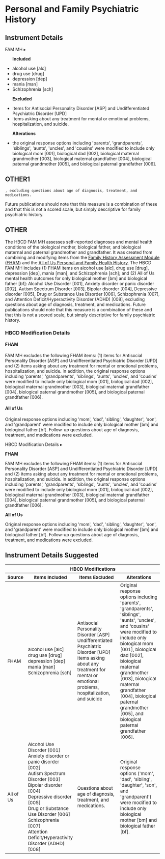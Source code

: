 # Personal and Family Psychiatric History

## Instrument Details

<div id="table-banner" class="table-banner" onclick="toggleCollapse(this)">
  <span>
    <span class="text">FAM MH</span>
  </span>
  <span class="arrow">▸</span>
</div>
<div class="collapsible-content">
<ul>
<p><b>Included</b></p>
<li>alcohol use [alc]</li>
<li>drug use [drug]</li>
<li>depression [dep]</li>
<li>mania [man]</li>
<li>Schizophrenia [sch]</li>
</ul>
<ul>
<p><b>Excluded</b></p>
<li>Items for Antisocial Personality Disorder [ASP] and Undifferentiated Psychiatric Disorder [UPD]</li>
<li>Items asking about any treatment for mental or emotional problems, hospitalization, and suicide. </li>
</ul>
<ul>
<p><b>Alterations</b></p>
<li>the original response options including 'parents', 'grandparents', 'siblings', 'aunts', 'uncles', and 'cousins' were modified to include only biological mom [001], biological dad [002], biological maternal grandmother [003], biological maternal grandfather [004], biological paternal grandmother [005], and biological paternal grandfather [006].</li>
</ul>
</div>



## OTHER1


    
    , excluding questions about age of diagnosis, treatment, and medications. 

Future publications should note that this measure is a combination of these and that this is not a scored scale, but simply descriptive for family psychiatric history.






## OTHER

The HBCD FAM MH assesses self-reported diagnoses and mental health conditions of the biological mother, biological father, and biological maternal and paternal grandmother and grandfather. It was created from combining and modifying items from the [Family History Assessment Module (FHAM)](https://arc.psych.wisc.edu/self-report/family-history-assessment-module-fham/) and the [All of Us Personal and Family Health History](https://www.researchallofus.org/wp-content/themes/research-hub-wordpress-theme/media/2023/PaFHH_Survey_English.pdf). The HBCD FAM MH includes (1) FHAM items on alcohol use [alc], drug use [drug], depression [dep], mania [man], and Schizophrenia [sch]; and (2) All of Us mental health outcomes for only biological mother [bm] and biological father [bf]: Alcohol Use Disorder [001], Anxiety disorder or panic disorder [002], Autism Spectrum Disorder [003], Bipolar disorder [004], Depressive disorder [005], Drug or Substance Use Disorder [006], Schizophrenia [007], and Attention Deficit/Hyperactivity Disorder (ADHD) [008], excluding questions about age of diagnosis, treatment, and medications. Future publications should note that this measure is a combination of these and that this is not a scored scale, but simply descriptive for family psychiatric history.

### HBCD Modification Details

#### FHAM
FAM MH excludes the following FHAM items: (1) items for Antisocial Personality Disorder [ASP] and Undifferentiated Psychiatric Disorder [UPD] and (2) items asking about any treatment for mental or emotional problems, hospitalization, and suicide. In addition, the original response options including 'parents', 'grandparents', 'siblings', 'aunts', 'uncles', and 'cousins' were modified to include only biological mom [001], biological dad [002], biological maternal grandmother [003], biological maternal grandfather [004], biological paternal grandmother [005], and biological paternal grandfather [006].

#### All of Us
Original response options including 'mom', 'dad', 'sibling', 'daughter', 'son', and 'grandparent' were modified to include only biological mother [bm] and biological father [bf]. Follow-up questions about age of diagnosis, treatment, and medications were excluded.


<div id="table-banner" class="table-banner" onclick="toggleCollapse(this)">
  <span>
    <span class="text">HBCD Modification Details</span>
  </span>
  <span class="arrow">▸</span>
</div>
<div class="collapsible-content">
<p><b>FHAM</b></p>
<p>FAM MH excludes the following FHAM items: (1) items for Antisocial Personality Disorder [ASP] and Undifferentiated Psychiatric Disorder [UPD] and (2) items asking about any treatment for mental or emotional problems, hospitalization, and suicide. In addition, the original response options including 'parents', 'grandparents', 'siblings', 'aunts', 'uncles', and 'cousins' were modified to include only biological mom [001], biological dad [002], biological maternal grandmother [003], biological maternal grandfather [004], biological paternal grandmother [005], and biological paternal grandfather [006].</p>
<p><b>All of Us</b></p>
<p>Original response options including 'mom', 'dad', 'sibling', 'daughter', 'son', and 'grandparent' were modified to include only biological mother [bm] and biological father [bf]. Follow-up questions about age of diagnosis, treatment, and medications were excluded.</p>
</div>

## Instrument Details Suggested


<table style="width: 100%; border-collapse: collapse; table-layout: fixed; font-size: 15px">
  <thead>
    <tr>
      <th>&nbsp;</th>
      <th colspan="3" rowspan="1" style="text-align: center;">HBCD Modifications</th>
    </tr>
    <tr>
      <th style="width: 10%; text-align: center;">Source</th>
      <th style="width: 30%; text-align: center;">Items Included</th>
      <th style="width: 30%; text-align: center;">Items Excluded</th>
      <th style="width: 30%; text-align: center;">Alterations</th>
    </tr>
  </thead>
  <tbody>
    <tr>
    <td>FHAM</td>
    <td>alcohol use [alc]<br />drug use [drug]<br />depression [dep]<br />mania [man]<br />Schizophrenia [sch]</td>
    <td style="word-wrap: break-word; white-space: normal;">Antisocial Personality Disorder [ASP]<br />Undifferentiated Psychiatric Disorder [UPD]<br />Items asking about any treatment for mental or emotional problems, hospitalization, and suicide</td>
    <td style="word-wrap: break-word; white-space: normal;">Original response options including 'parents', 'grandparents', 'siblings', 'aunts', 'uncles', and 'cousins' were modified to include only biological mom [001], biological dad [002], biological maternal grandmother [003], biological maternal grandfather [004], biological paternal grandmother [005], and biological paternal grandfather [006].</td>
    </tr>
    <tr>
    <td>All of Us</td>
    <td style="word-wrap: break-word; white-space: normal;">Alcohol Use Disorder [001]<br />Anxiety disorder or panic disorder [002]<br />Autism Spectrum Disorder [003]<br />Bipolar disorder [004]<br />Depressive disorder [005]<br />Drug or Substance Use Disorder [006]<br />Schizophrenia [007]<br />Attention Deficit/Hyperactivity Disorder (ADHD) [008]</td>
    <td style="word-wrap: break-word; white-space: normal;">Questions about age of diagnosis, treatment, and medications.</td>
    <td style="word-wrap: break-word; white-space: normal;">Original response options ('mom', 'dad', 'sibling', 'daughter', 'son', and 'grandparent') were modified to include only biological mother [bm] and biological father [bf].</td>
    </tr>
</tbody>
</table>






